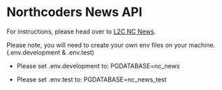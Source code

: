 # Northcoders News API

For instructions, please head over to [L2C NC News](https://l2c.northcoders.com/courses/be/nc-news).

Please note, you will need to create your own env files on your machine. (.env.development & .env.test)

- Please set .env.development to:
PGDATABASE=nc_news


- Please set .env.test to:
PGDATABASE=nc_news_test
